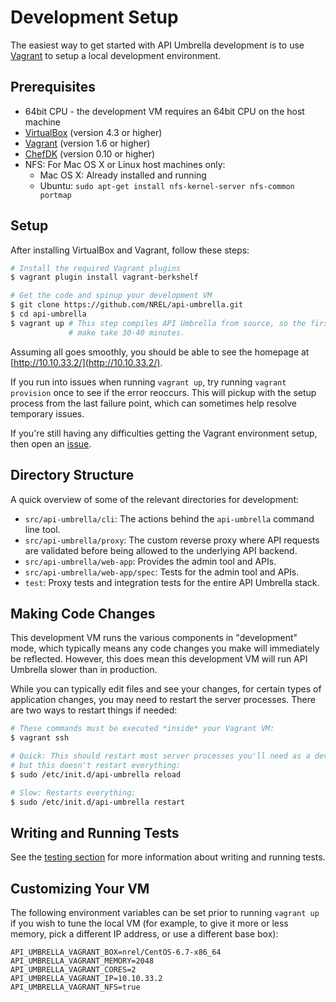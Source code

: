 # Development Setup

The easiest way to get started with API Umbrella development is to use [Vagrant](http://www.vagrantup.com/) to setup a local development environment.

## Prerequisites

- 64bit CPU - the development VM requires an 64bit CPU on the host machine
- [VirtualBox](https://www.virtualbox.org/wiki/Downloads) (version 4.3 or higher)
- [Vagrant](https://www.vagrantup.com/downloads.html) (version 1.6 or higher)
- [ChefDK](https://downloads.chef.io/chef-dk/) (version 0.10 or higher)
- NFS: For Mac OS X or Linux host machines only:
  - Mac OS X: Already installed and running
  - Ubuntu: `sudo apt-get install nfs-kernel-server nfs-common portmap`

## Setup

After installing VirtualBox and Vagrant, follow these steps:

```sh
# Install the required Vagrant plugins
$ vagrant plugin install vagrant-berkshelf

# Get the code and spinup your development VM
$ git clone https://github.com/NREL/api-umbrella.git
$ cd api-umbrella
$ vagrant up # This step compiles API Umbrella from source, so the first time
             # make take 30-40 minutes.
```

Assuming all goes smoothly, you should be able to see the homepage at [http://10.10.33.2/](http://10.10.33.2/).

If you run into issues when running `vagrant up`, try running `vagrant provision` once to see if the error reoccurs. This will pickup with the setup process from the last failure point, which can sometimes help resolve temporary issues.

If you're still having any difficulties getting the Vagrant environment setup, then open an [issue](https://github.com/NREL/api-umbrella/issues).

## Directory Structure

A quick overview of some of the relevant directories for development:

- `src/api-umbrella/cli`: The actions behind the `api-umbrella` command line tool.
- `src/api-umbrella/proxy`: The custom reverse proxy where API requests are validated before being allowed to the underlying API backend.
- `src/api-umbrella/web-app`: Provides the admin tool and APIs.
- `src/api-umbrella/web-app/spec`: Tests for the admin tool and APIs.
- `test`: Proxy tests and integration tests for the entire API Umbrella stack.

## Making Code Changes

This development VM runs the various components in "development" mode, which typically means any code changes you make will immediately be reflected. However, this does mean this development VM will run API Umbrella slower than in production.

While you can typically edit files and see your changes, for certain types of application changes, you may need to restart the server processes. There are two ways to restart things if needed:

```sh
# These commands must be executed *inside* your Vagrant VM:
$ vagrant ssh

# Quick: This should restart most server processes you'll need as a developer,
# but this doesn't restart everything:
$ sudo /etc/init.d/api-umbrella reload

# Slow: Restarts everything:
$ sudo /etc/init.d/api-umbrella restart
```

## Writing and Running Tests

See the [testing section](testing.html) for more information about writing and running tests.

## Customizing Your VM

The following environment variables can be set prior to running `vagrant up` if you wish to tune the local VM (for example, to give it more or less memory, pick a different IP address, or use a different base box):

```
API_UMBRELLA_VAGRANT_BOX=nrel/CentOS-6.7-x86_64
API_UMBRELLA_VAGRANT_MEMORY=2048
API_UMBRELLA_VAGRANT_CORES=2
API_UMBRELLA_VAGRANT_IP=10.10.33.2
API_UMBRELLA_VAGRANT_NFS=true
```
